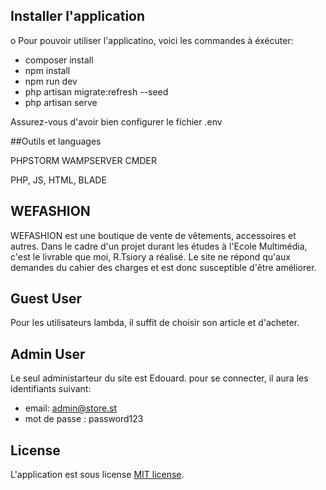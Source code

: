 ## Installer l'application
o
Pour pouvoir utiliser l'applicatino, voici les commandes à éxécuter:
- composer install
- npm install
- npm run dev
- php artisan migrate:refresh --seed
- php artisan serve

Assurez-vous d'avoir bien configurer le fichier .env 

##Outils et languages

PHPSTORM
WAMPSERVER
CMDER

PHP, JS, HTML, BLADE

## WEFASHION

WEFASHION est une boutique de vente de vêtements, accessoires et autres. 
Dans le cadre d'un projet durant les études à l'Ecole Multimédia, c'est le livrable que moi, R.Tsiory a réalisé.
Le site ne répond qu'aux demandes du cahier des charges et est donc susceptible d'être améliorer. 

## Guest User
Pour les utilisateurs lambda, il suffit de choisir son article et d'acheter.

## Admin User
Le seul administarteur du site est Edouard. pour se connecter, il aura les identifiants suivant:

- email: admin@store.st
- mot de passe : password123


## License

L'application est sous license [MIT license](https://opensource.org/licenses/MIT).

